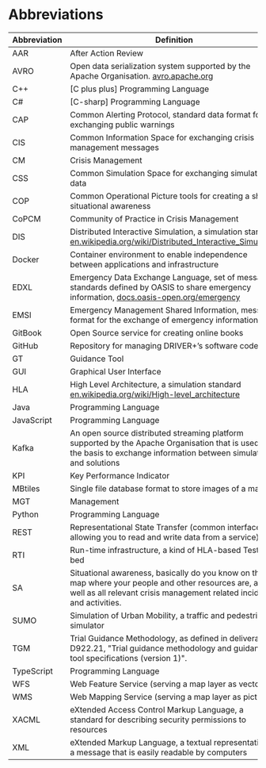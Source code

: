# Abbreviations

| Abbreviation | Definition |
|--------------|------------|
| AAR          | After Action Review
| AVRO         | Open data serialization system supported by the Apache Organisation. [avro.apache.org](https://avro.apache.org)
| C++          | [C plus plus] Programming Language
| C#           | [C-sharp] Programming Language
| CAP          | Common Alerting Protocol, standard data format for exchanging public warnings
| CIS          | Common Information Space for exchanging crisis management messages
| CM           | Crisis Management
| CSS          | Common Simulation Space for exchanging simulation data
| COP          | Common Operational Picture tools for creating a shared situational awareness
| CoPCM        | Community of Practice in Crisis Management
| DIS          | Distributed Interactive Simulation, a simulation standard [en.wikipedia.org/wiki/Distributed_Interactive_Simulation](https://en.wikipedia.org/wiki/Distributed_Interactive_Simulation)
| Docker       | Container environment to enable independence between applications and infrastructure
| EDXL         | Emergency Data Exchange Language, set of message standards defined by OASIS to share emergency information, [docs.oasis-open.org/emergency](http://docs.oasis-open.org/emergency)
| EMSI         | Emergency Management Shared Information, message format for the exchange of emergency information
| GitBook      | Open Source service for creating online books
| GitHub       | Repository for managing DRIVER+’s software code
| GT           | Guidance Tool
| GUI          | Graphical User Interface
| HLA          | High Level Architecture, a simulation standard [en.wikipedia.org/wiki/High-level_architecture](https://en.wikipedia.org/wiki/High-level_architecture)
| Java         | Programming Language
| JavaScript   | Programming Language
| Kafka        | An open source distributed streaming platform supported by the Apache Organisation that is used as the basis to exchange information between simulators and solutions
| KPI          | Key Performance Indicator
| MBtiles      | Single file database format to store images of a map
| MGT          | Management
| Python       | Programming Language
| REST         | Representational State Transfer (common interface allowing you to read and write data from a service)
| RTI          | Run-time infrastructure, a kind of HLA-based Test-bed
| SA           | Situational awareness, basically do you know on the map where your people and other resources are, as well as all relevant crisis management related incidents and activities.
| SUMO         | Simulation of Urban Mobility, a traffic and pedestrian simulator
| TGM          | Trial Guidance Methodology, as defined in deliverable D922.21, "Trial guidance methodology and guidance tool specifications (version 1)".
| TypeScript   | Programming Language
| WFS          | Web Feature Service (serving a map layer as vectors)
| WMS          | Web Mapping Service (serving a map layer as picture)
| XACML        | eXtended Access Control Markup Language, a standard for describing security permissions to resources
| XML          | eXtended Markup Language, a textual representation of a message that is easily readable by computers
